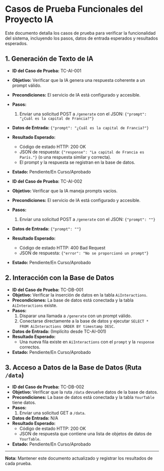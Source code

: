 # Casos de Prueba Funcionales del Proyecto IA

Este documento detalla los casos de prueba para verificar la funcionalidad del sistema, incluyendo los pasos, datos de entrada esperados y resultados esperados.

## 1. Generación de Texto de IA

* **ID del Caso de Prueba:** TC-AI-001
* **Objetivo:** Verificar que la IA genera una respuesta coherente a un prompt válido.
* **Precondiciones:** El servicio de IA está configurado y accesible.
* **Pasos:**
    1.  Enviar una solicitud POST a `/generate` con el JSON: `{"prompt": "¿Cuál es la capital de Francia?"}`
* **Datos de Entrada:** `{"prompt": "¿Cuál es la capital de Francia?"}`
* **Resultado Esperado:**
    * Código de estado HTTP: 200 OK
    * JSON de respuesta: `{"response": "La capital de Francia es París."}` (o una respuesta similar y correcta).
    * El prompt y la respuesta se registran en la base de datos.
* **Estado:** Pendiente/En Curso/Aprobado

* **ID del Caso de Prueba:** TC-AI-002
* **Objetivo:** Verificar que la IA maneja prompts vacíos.
* **Precondiciones:** El servicio de IA está configurado y accesible.
* **Pasos:**
    1.  Enviar una solicitud POST a `/generate` con el JSON: `{"prompt": ""}`
* **Datos de Entrada:** `{"prompt": ""}`
* **Resultado Esperado:**
    * Código de estado HTTP: 400 Bad Request
    * JSON de respuesta: `{"error": "No se proporcionó un prompt"}`
* **Estado:** Pendiente/En Curso/Aprobado

## 2. Interacción con la Base de Datos

* **ID del Caso de Prueba:** TC-DB-001
* **Objetivo:** Verificar la inserción de datos en la tabla `AiInteractions`.
* **Precondiciones:** La base de datos está conectada y la tabla `AiInteractions` existe.
* **Pasos:**
    1.  Disparar una llamada a `/generate` con un prompt válido.
    2.  Conectarse directamente a la base de datos y ejecutar `SELECT * FROM AiInteractions ORDER BY timestamp DESC`.
* **Datos de Entrada:** (Implícito desde TC-AI-001)
* **Resultado Esperado:**
    * Una nueva fila existe en `AiInteractions` con el `prompt` y la `response` correctos.
* **Estado:** Pendiente/En Curso/Aprobado

## 3. Acceso a Datos de la Base de Datos (Ruta `/data`)

* **ID del Caso de Prueba:** TC-DB-002
* **Objetivo:** Verificar que la ruta `/data` devuelve datos de la base de datos.
* **Precondiciones:** La base de datos está conectada y la tabla `YourTable` tiene datos.
* **Pasos:**
    1.  Enviar una solicitud GET a `/data`.
* **Datos de Entrada:** N/A
* **Resultado Esperado:**
    * Código de estado HTTP: 200 OK
    * JSON de respuesta que contiene una lista de objetos de datos de `YourTable`.
* **Estado:** Pendiente/En Curso/Aprobado

---
**Nota:** Mantener este documento actualizado y registrar los resultados de cada prueba.